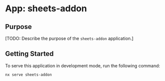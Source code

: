 # App: sheets-addon

## Purpose

[TODO: Describe the purpose of the `sheets-addon` application.]

## Getting Started

To serve this application in development mode, run the following command:

```bash
nx serve sheets-addon
```
